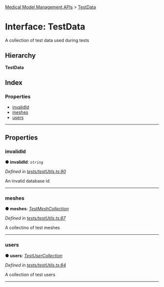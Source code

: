 [Medical Model Management APIs](../README.md) > [TestData](../interfaces/testdata.md)

# Interface: TestData

A collection of test data used during tests

## Hierarchy

**TestData**

## Index

### Properties

* [invalidId](testdata.md#invalidid)
* [meshes](testdata.md#meshes)
* [users](testdata.md#users)

---

## Properties

<a id="invalidid"></a>

###  invalidId

**● invalidId**: *`string`*

*Defined in [tests/testUtils.ts:90](https://github.com/drryanjames/medical-model-management-apis/blob/53e4d53/src/tests/testUtils.ts#L90)*

An invalid database id

___
<a id="meshes"></a>

###  meshes

**● meshes**: *[TestMeshCollection](testmeshcollection.md)*

*Defined in [tests/testUtils.ts:87](https://github.com/drryanjames/medical-model-management-apis/blob/53e4d53/src/tests/testUtils.ts#L87)*

A collectino of test meshes

___
<a id="users"></a>

###  users

**● users**: *[TestUserCollection](testusercollection.md)*

*Defined in [tests/testUtils.ts:84](https://github.com/drryanjames/medical-model-management-apis/blob/53e4d53/src/tests/testUtils.ts#L84)*

A collection of test users

___

